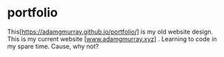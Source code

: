 # portfolio
This[https://adamgmurray.github.io/portfolio/] is my old website design. This is my current website [www.adamgmurray.xyz] . 
Learning to code in my spare time.
Cause,
why not?
